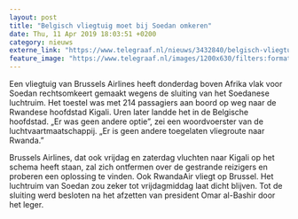```yaml
---
layout: post
title: "Belgisch vliegtuig moet bij Soedan omkeren"
date: Thu, 11 Apr 2019 18:03:51 +0200
category: nieuws
externe_link: "https://www.telegraaf.nl/nieuws/3432840/belgisch-vliegtuig-moet-bij-soedan-omkeren"
feature_image: "https://www.telegraaf.nl/images/1200x630/filters:format(jpeg):quality(80)/cdn-kiosk-api.telegraaf.nl/6dd9144e-5c73-11e9-a00c-02c309bc01c1.jpg"
---
```


<p class="intro">Een vliegtuig van Brussels Airlines heeft donderdag boven Afrika vlak voor Soedan rechtsomkeert gemaakt wegens de sluiting van het Soedanese luchtruim. Het toestel was met 214 passagiers aan boord op weg naar de Rwandese hoofdstad Kigali. Uren later landde het in de Belgische hoofdstad. „Er was geen andere optie”, zei een woordvoerster van de luchtvaartmaatschappij. „Er is geen andere toegelaten vliegroute naar Rwanda.”</p> <p>Brussels Airlines, dat ook vrijdag en zaterdag vluchten naar Kigali op het schema heeft staan, zal zich ontfermen over de gestrande reizigers en proberen een oplossing te vinden. Ook RwandaAir vliegt op Brussel. Het luchtruim van Soedan zou zeker tot vrijdagmiddag laat dicht blijven. Tot de sluiting werd besloten na het afzetten van president Omar al-Bashir door het leger.</p>
